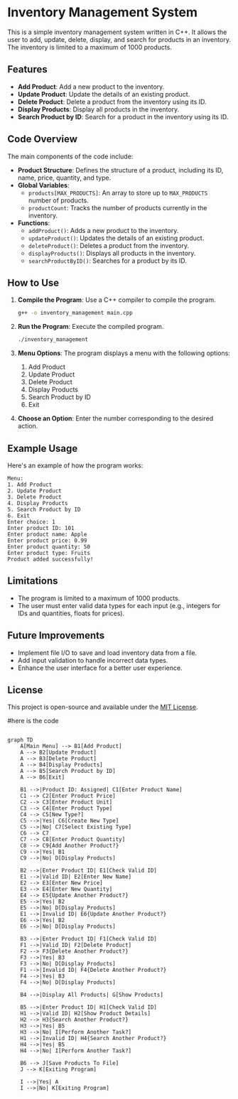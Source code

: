 # Inventory Management System

This is a simple inventory management system written in C++. It allows the user to add, update, delete, display, and search for products in an inventory. The inventory is limited to a maximum of 1000 products.

## Features

- **Add Product**: Add a new product to the inventory.
- **Update Product**: Update the details of an existing product.
- **Delete Product**: Delete a product from the inventory using its ID.
- **Display Products**: Display all products in the inventory.
- **Search Product by ID**: Search for a product in the inventory using its ID.

## Code Overview

The main components of the code include:

- **Product Structure**: Defines the structure of a product, including its ID, name, price, quantity, and type.
- **Global Variables**: 
  - `products[MAX_PRODUCTS]`: An array to store up to `MAX_PRODUCTS` number of products.
  - `productCount`: Tracks the number of products currently in the inventory.
- **Functions**: 
  - `addProduct()`: Adds a new product to the inventory.
  - `updateProduct()`: Updates the details of an existing product.
  - `deleteProduct()`: Deletes a product from the inventory.
  - `displayProducts()`: Displays all products in the inventory.
  - `searchProductByID()`: Searches for a product by its ID.

## How to Use

1. **Compile the Program**: Use a C++ compiler to compile the program.
   ```bash
   g++ -o inventory_management main.cpp
   ```
2. **Run the Program**: Execute the compiled program.
   ```bash
   ./inventory_management
   ```

3. **Menu Options**: The program displays a menu with the following options:
   1. Add Product
   2. Update Product
   3. Delete Product
   4. Display Products
   5. Search Product by ID
   6. Exit

4. **Choose an Option**: Enter the number corresponding to the desired action.

## Example Usage

Here's an example of how the program works:

```
Menu:
1. Add Product
2. Update Product
3. Delete Product
4. Display Products
5. Search Product by ID
6. Exit
Enter choice: 1
Enter product ID: 101
Enter product name: Apple
Enter product price: 0.99
Enter product quantity: 50
Enter product type: Fruits
Product added successfully!
```

## Limitations

- The program is limited to a maximum of 1000 products.
- The user must enter valid data types for each input (e.g., integers for IDs and quantities, floats for prices).

## Future Improvements

- Implement file I/O to save and load inventory data from a file.
- Add input validation to handle incorrect data types.
- Enhance the user interface for a better user experience.

## License

This project is open-source and available under the [MIT License](https://opensource.org/licenses/MIT).

#here is the code
```mermaid

graph TD
    A[Main Menu] --> B1[Add Product]
    A --> B2[Update Product]
    A --> B3[Delete Product]
    A --> B4[Display Products]
    A --> B5[Search Product by ID]
    A --> B6[Exit]
    
    B1 -->|Product ID: Assigned| C1[Enter Product Name]
    C1 --> C2[Enter Product Price]
    C2 --> C3[Enter Product Unit]
    C3 --> C4[Enter Product Type]
    C4 --> C5[New Type?]
    C5 -->|Yes| C6[Create New Type]
    C5 -->|No| C7[Select Existing Type]
    C6 --> C7
    C7 --> C8[Enter Product Quantity]
    C8 --> C9{Add Another Product?}
    C9 -->|Yes| B1
    C9 -->|No| D[Display Products]
    
    B2 -->|Enter Product ID| E1[Check Valid ID]
    E1 -->|Valid ID| E2[Enter New Name]
    E2 --> E3[Enter New Price]
    E3 --> E4[Enter New Quantity]
    E4 --> E5{Update Another Product?}
    E5 -->|Yes| B2
    E5 -->|No| D[Display Products]
    E1 -->|Invalid ID| E6{Update Another Product?}
    E6 -->|Yes| B2
    E6 -->|No| D[Display Products]
    
    B3 -->|Enter Product ID| F1[Check Valid ID]
    F1 -->|Valid ID| F2[Delete Product]
    F2 --> F3{Delete Another Product?}
    F3 -->|Yes| B3
    F3 -->|No| D[Display Products]
    F1 -->|Invalid ID| F4{Delete Another Product?}
    F4 -->|Yes| B3
    F4 -->|No| D[Display Products]
    
    B4 -->|Display All Products| G[Show Products]
    
    B5 -->|Enter Product ID| H1[Check Valid ID]
    H1 -->|Valid ID| H2[Show Product Details]
    H2 --> H3{Search Another Product?}
    H3 -->|Yes| B5
    H3 -->|No| I[Perform Another Task?]
    H1 -->|Invalid ID| H4{Search Another Product?}
    H4 -->|Yes| B5
    H4 -->|No| I[Perform Another Task?]
    
    B6 --> J[Save Products To File]
    J --> K[Exiting Program]
    
    I -->|Yes| A
    I -->|No| K[Exiting Program]

   








